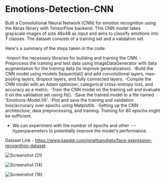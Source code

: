# Emotions-Detection-CNN

Built a Convolutional Neural Network (CNN) for emotion recognition using the Keras library with TensorFlow backend. This CNN model takes grayscale images of size 48x48 as input and aims to classify emotions into 7 classes. The dataset consists of a training set and a validation set.

Here's a summary of the steps taken in the code:

-Import the necessary libraries for building and training the CNN.
-Preprocess the training and test data using ImageDataGenerator with data augmentation for the training data (to improve generalization).
-Build the CNN model using models.Sequential() and add convolutional layers, max-pooling layers, dropout layers, and fully connected layers.
-Compile the CNN model with an Adam optimizer, categorical cross-entropy loss, and accuracy as a metric.
-Train the CNN model on the training set and evaluate it on the validation set using fit().
-Save the trained model to a file named 'Emotions-Model.h5'.
-Plot and save the training and validation loss/accuracy over epochs using Matplotlib.
-Setting up the CNN architecture, data preprocessing, and training. Training for 80 epochs might be sufficient.
- We can experiment with the number of epochs and other ---hyperparameters to potentially improve the model's performance.


Dataset Link - https://www.kaggle.com/jonathanoheix/face-expression-recognition-dataset


![Screenshot (21)](https://user-images.githubusercontent.com/108931665/202872673-baf566ad-7cb5-4471-a2f6-79db4716d958.png)

![Screenshot (14)](https://user-images.githubusercontent.com/108931665/202872675-c3a41028-b6e0-48f0-9d96-36770dd52201.png)

![Screenshot (18)](https://user-images.githubusercontent.com/108931665/202872676-88eadc66-073d-4f6b-ae75-a60f100db42c.png)
